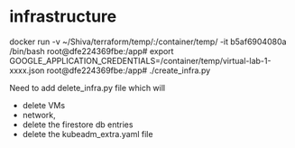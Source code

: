 # infrastructure
 docker run -v ~/Shiva/terraform/temp/:/container/temp/ -it b5af6904080a /bin/bash
 root@dfe224369fbe:/app# export GOOGLE_APPLICATION_CREDENTIALS=/container/temp/virtual-lab-1-xxxx.json 
 root@dfe224369fbe:/app# ./create_infra.py 

 Need to add delete_infra.py file which will 
   - delete VMs
   - network,
   - delete the firestore db entries
   - delete the kubeadm_extra.yaml file

